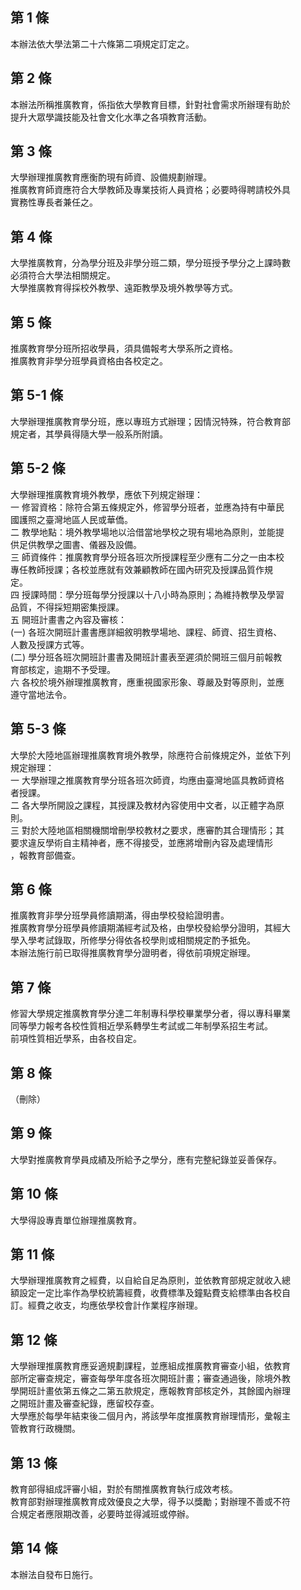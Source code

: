 第 1 條
-------
本辦法依大學法第二十六條第二項規定訂定之。

第 2 條
-------
本辦法所稱推廣教育，係指依大學教育目標，針對社會需求所辦理有助於  
提升大眾學識技能及社會文化水準之各項教育活動。

第 3 條
-------
大學辦理推廣教育應衡酌現有師資、設備規劃辦理。  
推廣教育師資應符合大學教師及專業技術人員資格；必要時得聘請校外具  
實務性專長者兼任之。

第 4 條
-------
大學推廣教育，分為學分班及非學分班二類，學分班授予學分之上課時數  
必須符合大學法相關規定。  
大學推廣教育得採校外教學、遠距教學及境外教學等方式。

第 5 條
-------
推廣教育學分班所招收學員，須具備報考大學系所之資格。  
推廣教育非學分班學員資格由各校定之。

第 5-1 條
---------
大學辦理推廣教育學分班，應以專班方式辦理；因情況特殊，符合教育部  
規定者，其學員得隨大學一般系所附讀。

第 5-2 條
---------
大學辦理推廣教育境外教學，應依下列規定辦理：  
一  修習資格：除符合第五條規定外，修習學分班者，並應為持有中華民  
    國護照之臺灣地區人民或華僑。  
二  教學地點：境外教學場地以洽借當地學校之現有場地為原則，並能提  
    供足供教學之圖書、儀器及設備。  
三  師資條件：推廣教育學分班各班次所授課程至少應有二分之一由本校  
    專任教師授課；各校並應就有效兼顧教師在國內研究及授課品質作規  
    定。  
四  授課時間：學分班每學分授課以十八小時為原則；為維持教學及學習  
    品質，不得採短期密集授課。  
五  開班計畫書之內容及審核：  
 (一) 各班次開班計畫書應詳細敘明教學場地、課程、師資、招生資格、  
      人數及授課方式等。  
 (二) 學分班各班次開班計畫書及開班計畫表至遲須於開班三個月前報教  
      育部核定，逾期不予受理。  
六  各校於境外辦理推廣教育，應重視國家形象、尊嚴及對等原則，並應  
    遵守當地法令。

第 5-3 條
---------
大學於大陸地區辦理推廣教育境外教學，除應符合前條規定外，並依下列  
規定辦理：  
一  大學辦理之推廣教育學分班各班次師資，均應由臺灣地區具教師資格  
    者授課。  
二  各大學所開設之課程，其授課及教材內容使用中文者，以正體字為原  
    則。  
三  對於大陸地區相關機關增刪學校教材之要求，應審酌其合理情形；其  
    要求違反學術自主精神者，應不得接受，並應將增刪內容及處理情形  
    ，報教育部備查。

第 6 條
-------
推廣教育非學分班學員修讀期滿，得由學校發給證明書。  
推廣教育學分班學員修讀期滿經考試及格，由學校發給學分證明，其經大  
學入學考試錄取，所修學分得依各校學則或相關規定酌予抵免。  
本辦法施行前已取得推廣教育學分證明者，得依前項規定辦理。

第 7 條
-------
修習大學規定推廣教育學分達二年制專科學校畢業學分者，得以專科畢業  
同等學力報考各校性質相近學系轉學生考試或二年制學系招生考試。  
前項性質相近學系，由各校自定。

第 8 條
-------
（刪除）

第 9 條
-------
大學對推廣教育學員成績及所給予之學分，應有完整紀錄並妥善保存。

第 10 條
--------
大學得設專責單位辦理推廣教育。

第 11 條
--------
大學辦理推廣教育之經費，以自給自足為原則，並依教育部規定就收入總  
額設定一定比率作為學校統籌經費，收費標準及鐘點費支給標準由各校自  
訂。經費之收支，均應依學校會計作業程序辦理。

第 12 條
--------
大學辦理推廣教育應妥適規劃課程，並應組成推廣教育審查小組，依教育  
部所定審查規定，審查每學年度各班次開班計畫；審查通過後，除境外教  
學開班計畫依第五條之二第五款規定，應報教育部核定外，其餘國內辦理  
之開班計畫及審查紀錄，應留校存查。  
大學應於每學年結束後二個月內，將該學年度推廣教育辦理情形，彙報主  
管教育行政機關。

第 13 條
--------
教育部得組成評審小組，對於有關推廣教育執行成效考核。  
教育部對辦理推廣教育成效優良之大學，得予以獎勵；對辦理不善或不符  
合規定者應限期改善，必要時並得減班或停辦。

第 14 條
--------
本辦法自發布日施行。

